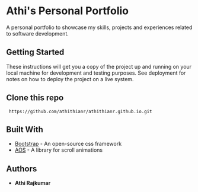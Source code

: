 # Athi's Personal Portfolio

A personal portfolio to showcase my skills, projects and experiences related to software development. 

## Getting Started

These instructions will get you a copy of the project up and running on your local machine for development and testing purposes. See deployment for notes on how to deploy the project on a live system.

## Clone this repo 

```
 https://github.com/athithianr/athithianr.github.io.git
```

## Built With

* [Bootstrap](https://getbootstrap.com/) - An open-source css framework
* [AOS](https://michalsnik.github.io/aos/) - A library for scroll animations


## Authors

* **Athi Rajkumar** 
